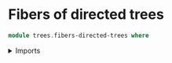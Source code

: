 # Fibers of directed trees

```agda
module trees.fibers-directed-trees where
```

<details><summary>Imports</summary>

```agda
open import foundation.dependent-pair-types
open import foundation.identity-types
open import foundation.universe-levels

open import graph-theory.directed-graphs

open import trees.directed-trees
```

<details>

## Idea

The fiber of a directed tree `T` at a node `x` consists of all nodes `y` equipped with a walk `w : walk T y x`. An edge from `(y, w)` to `(z , v)` consists of an edge `e : edge T x y` such that `w ＝ cons-walk e v`.

## Definitions

```agda
module _
  {l1 l2 : Level} (T : Directed-Tree l1 l2) (x : node-Directed-Tree T)
  where

  node-fiber-Directed-Tree : UU (l1 ⊔ l2)
  node-fiber-Directed-Tree =
    Σ (node-Directed-Tree T) (λ y → walk-Directed-Tree T y x)

  module _
    (u : node-fiber-Directed-Tree)
    where

    node-inclusion-fiber-Directed-Tree : node-Directed-Tree T
    node-inclusion-fiber-Directed-Tree = pr1 u

    walk-node-inclusion-fiber-Directed-Tree :
      walk-Directed-Tree T node-inclusion-fiber-Directed-Tree x
    walk-node-inclusion-fiber-Directed-Tree = pr2 u

  edge-fiber-Directed-Tree : (y z : node-fiber-Directed-Tree) → UU (l1 ⊔ l2)
  edge-fiber-Directed-Tree y z =
    Σ ( edge-Directed-Tree T
        ( node-inclusion-fiber-Directed-Tree y)
        ( node-inclusion-fiber-Directed-Tree z))
      ( λ e →
        ( walk-node-inclusion-fiber-Directed-Tree y) ＝
        ( cons-walk-Directed-Tree T e
          ( walk-node-inclusion-fiber-Directed-Tree z)))

  module _
    (y z : node-fiber-Directed-Tree) (e : edge-fiber-Directed-Tree y z)
    where

    edge-inclusion-fiber-Directed-Tree :
      edge-Directed-Tree T
        ( node-inclusion-fiber-Directed-Tree y)
        ( node-inclusion-fiber-Directed-Tree z)
    edge-inclusion-fiber-Directed-Tree = pr1 e

    walk-edge-fiber-Directed-Tree :
      walk-node-inclusion-fiber-Directed-Tree y ＝
      cons-walk-Directed-Tree T
        ( edge-inclusion-fiber-Directed-Tree)
        ( walk-node-inclusion-fiber-Directed-Tree z)
    walk-edge-fiber-Directed-Tree = pr2 e

  graph-fiber-Directed-Tree : Directed-Graph (l1 ⊔ l2) (l1 ⊔ l2)
  pr1 graph-fiber-Directed-Tree = node-fiber-Directed-Tree
  pr2 graph-fiber-Directed-Tree = edge-fiber-Directed-Tree
```
